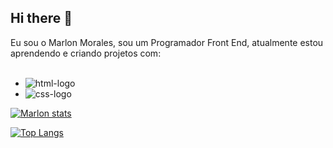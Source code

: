 ## Hi there :pencil:

Eu sou o Marlon Morales, sou um Programador Front End, atualmente estou aprendendo e criando projetos com:
<br>
<br>
  - <img src="https://img.shields.io/badge/HTML5-E34F26?style=for-the-badge&logo=html5&logoColor=white" alt="html-logo" />
  - <img src="https://img.shields.io/badge/CSS3-1572B6?style=for-the-badge&logo=css3&logoColor=white" alt="css-logo" />

[![Marlon stats](https://github-readme-stats.vercel.app/api?username=marlon960831)](https://github.com/anuraghazra/github-readme-stats)

[![Top Langs](https://github-readme-stats.vercel.app/api/top-langs/?username=marlon960831)](https://github.com/anuraghazra/github-readme-stats)
